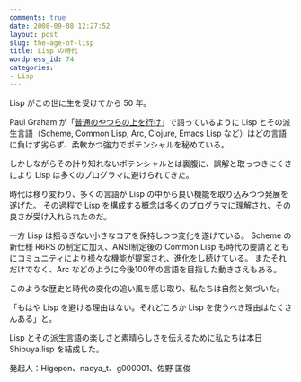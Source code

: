 ```yaml
---
comments: true
date: 2008-09-08 12:27:52
layout: post
slug: the-age-of-lisp
title: Lisp の時代
wordpress_id: 74
categories:
- Lisp
---
```


Lisp がこの世に生を受けてから 50 年。

Paul Graham が「[普通のやつらの上を行け](http://practical-scheme.net/trans/beating-the-averages-j.html)」で語っているように Lisp とその派生言語（Scheme, Common Lisp, Arc, Clojure, Emacs Lisp など）はどの言語に負けず劣らず、柔軟かつ強力でポテンシャルを秘めている。

しかしながらその計り知れないポテンシャルとは裏腹に、誤解と取っつきにくさにより Lisp は多くのプログラマに避けられてきた。

時代は移り変わり、多くの言語が Lisp の中から良い機能を取り込みつつ発展を遂げた。
その過程で Lisp を構成する概念は多くのプログラマに理解され、その良さが受け入れられたのだ。

一方 Lisp は揺るぎない小さなコアを保持しつつ変化を遂げている。
Scheme の新仕様 R6RS の制定に加え、ANSI制定後の Common Lisp も時代の要請とともにコミュニティにより様々な機能が提案され、進化をし続けている。
またそれだけでなく、Arc などのように今後100年の言語を目指した動きさえもある。

このような歴史と時代の変化の追い風を感じ取り、私たちは自然と気づいた。

「もはや Lisp を避ける理由はない。それどころか Lisp を使うべき理由はたくさんある」と。

Lisp とその派生言語の楽しさと素晴らしさを伝えるために私たちは本日 Shibuya.lisp を結成した。

  

発起人：Higepon、naoya_t、g000001、佐野 匡俊
